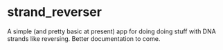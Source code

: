 # strand_reverser

A simple (and pretty basic at present) app for doing doing stuff with DNA strands like reversing. Better documentation to come.

